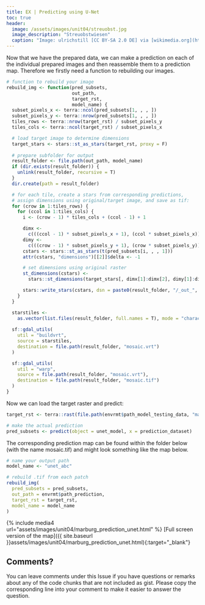 ```yaml
---
title: EX | Predicting using U-Net
toc: true
header:
  image: /assets/images/unit04/streuobst.jpg
  image_description: "Streuobstwiesen"
  caption: "Image: ulrichstill [CC BY-SA 2.0 DE] via [wikimedia.org](https://commons.wikimedia.org/wiki/File:Tuebingen_Streuobstwiese.jpg)"
---
```


Now that we have the prepared data, we can make a prediction on each of the individual prepared images and then reassemble them to a prediction map. Therefore we firstly need a function to rebuilding our images.

```r
# function to rebuild your image
rebuild_img <- function(pred_subsets,
                        out_path,
                        target_rst,
                        model_name) {
  subset_pixels_x <- terra::ncol(pred_subsets[1, , , ])
  subset_pixels_y <- terra::nrow(pred_subsets[1, , , ])
  tiles_rows <- terra::nrow(target_rst) / subset_pixels_y
  tiles_cols <- terra::ncol(target_rst) / subset_pixels_x

  # load target image to determine dimensions
  target_stars <- stars::st_as_stars(target_rst, proxy = F)
  
  # prepare subfolder for output
  result_folder <- file.path(out_path, model_name)
  if (dir.exists(result_folder)) {
    unlink(result_folder, recursive = T)
  }
  dir.create(path = result_folder)

  # for each tile, create a stars from corresponding predictions,
  # assign dimensions using original/target image, and save as tif:
  for (crow in 1:tiles_rows) {
    for (ccol in 1:tiles_cols) {
      i <- (crow - 1) * tiles_cols + (ccol - 1) + 1

      dimx <-
        c(((ccol - 1) * subset_pixels_x + 1), (ccol * subset_pixels_x))
      dimy <-
        c(((crow - 1) * subset_pixels_y + 1), (crow * subset_pixels_y))
      cstars <- stars::st_as_stars(t(pred_subsets[i, , , 1]))
      attr(cstars, "dimensions")[[2]]$delta <- -1

      # set dimensions using original raster
      st_dimensions(cstars) <-
        stars::st_dimensions(target_stars[, dimx[1]:dimx[2], dimy[1]:dimy[2]])[1:2]

      stars::write_stars(cstars, dsn = paste0(result_folder, "/_out_", i, ".tif"))
    }
  }

  starstiles <-
    as.vector(list.files(result_folder, full.names = T), mode = "character")
  
  sf::gdal_utils(
    util = "buildvrt",
    source = starstiles,
    destination = file.path(result_folder, "mosaic.vrt")
  )

  sf::gdal_utils(
    util = "warp",
    source = file.path(result_folder, "mosaic.vrt"),
    destination = file.path(result_folder, "mosaic.tif")
  )
}
```
Now we can load the target raster and predict:

```r
target_rst <- terra::rast(file.path(envrmt$path_model_testing_data, "marburg_mask_test_target.tif"))

# make the actual prediction
pred_subsets <- predict(object = unet_model, x = prediction_dataset)
```

The corresponding prediction map can be found within the folder below (with the name mosaic.tif) and might look something like the map below.

```r
# name your output path
model_name <- "unet_abc"

# rebuild .tif from each patch
rebuild_img(
  pred_subsets = pred_subsets,
  out_path = envrmt$path_prediction,
  target_rst = target_rst,
  model_name = model_name
)
```
{% include media4 url="assets/images/unit04/marburg_prediction_unet.html" %} [Full screen version of the map]({{ site.baseurl }}assets/images/unit04/marburg_prediction_unet.html){:target="_blank"}

## Comments?
You can leave comments under this Issue if you have questions or remarks about any of the code chunks that are not included as gist. Please copy the corresponding line into your comment to make it easier to answer the question. 
 

<script src="https://utteranc.es/client.js"
        repo="GeoMOER/geoAI"
        issue-term="GeoAI_2021_unit_04_EX_Predicting_using_Unet"
        theme="github-light"
        crossorigin="anonymous"
        async>
</script>
